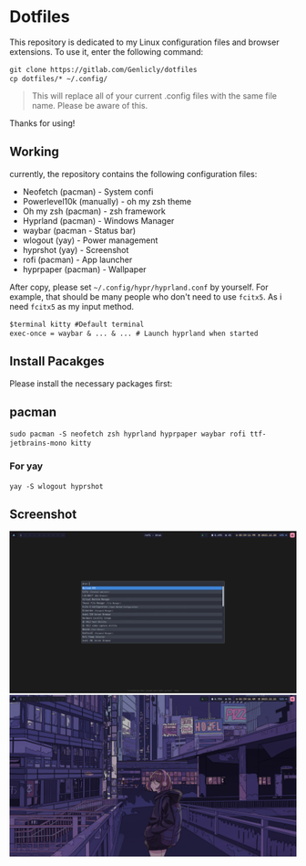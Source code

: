 # Dotfiles

This repository is dedicated to my Linux configuration files and browser extensions. To use it, enter the following command:

```shell
git clone https://gitlab.com/Genlicly/dotfiles
cp dotfiles/* ~/.config/
```

>This will replace all of your current .config files with the same file name. Please be aware of this.

Thanks for using!

## Working

currently, the repository contains the following configuration files:

- Neofetch (pacman) - System confi
- Powerlevel10k (manually) - oh my zsh theme
- Oh my zsh (pacman) - zsh framework
- Hyprland (pacman) - Windows Manager
- waybar (pacman - Status bar)
- wlogout (yay) - Power management
- hyprshot (yay) - Screenshot
- rofi (pacman) - App launcher
- hyprpaper (pacman) - Wallpaper

After copy, please set `~/.config/hypr/hyprland.conf` by yourself. For example, that should be many people who don't need to use `fcitx5`. As i need `fcitx5` as my input method.

```shell
$terminal kitty #Default terminal
exec-once = waybar & ... & ... # Launch hyprland when started
```

## Install Pacakges

Please install the necessary packages first:

## pacman

```shell
sudo pacman -S neofetch zsh hyprland hyprpaper waybar rofi ttf-jetbrains-mono kitty
```

### For yay

```shell
yay -S wlogout hyprshot
```

## Screenshot

![hyprland](./hyprland.png)
![hyprland-2](./hyprland-2.png)
